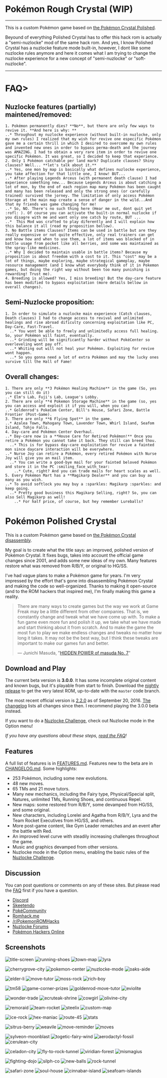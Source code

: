 # Pokémon Rough Crystal (WIP)
___
This is a custom Pokémon game based on [the Pokémon Crystal Polished](https://github.com/Rangi42/polishedcrystal).

Beyound of everything Polished Crystal has to offer this hack rom is actually a "semi-nuzlocke" mod of the same hack rom. 
And yes, I know Polished Crystal has a nuzlocke feature mode built-in, however, I dont like some nuzlocke rules anymore and here it comes what I am trying to change the nuzlocke experience for a new concept of "semi-nuzlocke" or "soft-nuzlocke".
___
# FAQ>
  ## Nuzlocke features (partially) maintened/removed:
  
    1. Pokémon permanently dies? **No**, but there are only few ways to revive it. **And here is why: **
    ..* Throughout my nuzlocke experience (without built-in nuzlocke, only my own rules) I realized that my wish for revive one especific Pokémon gave me a certain thrill in which I desired to overcome my own rules and invented new ones in order to bypass perma-death and the journey was AMAZING. I had to obtain a very rare item in order to revive one specific Pokémon. It was great, so I decided to keep that experience.
    2. Only 1 Pokémon catchable per land mark? Duplicate clauses? Shiny clauses? Well... **let's talk about it.**
    ..* Yes, one mon by map is basically what defines nuzlocke experience, you take affection for that little one, I know! BUT...
    ..* After playing Legends Arceus (with permanent death clause) I had experience something new... Because Legends Arceus is about catching a lot of mon, by the end of each region map many Pokémon has been caught and many has been released and only the strong ones (or carefully trained) survived the jorney. The limitation of only access Pokémon Storage at the main map create a sense of danger in the wild...And that my friends was game changing for me! 
    ..* So, NO. There's no such thing here (Hear me out, dont quit yet :rofl: ). Of course you can activate the built-in normal nuzlocke if you disagre with me and want only one catch by route, BUT ...
    ..*  This Mod was crafted to play diferently and I will explain how this balance it all (read my proposition bellow).
    3. No Battle items Clauses? Items can be used in battle but are they really expensive or not quite effective, only real trainers can get and know how and when to use them, a lot of items was blocked of in battle usage from pocket like all berries, and some was maintained as the spray-like medicines.
    ..* Why I decided to maintain usable in battle items? Because my proposition is about freedom with a cost to it. This "cost" may be a lot of things, maybe exploring, maybe strategical gameplay, maybe resource management (and I know what everybody think of it in Pokemon games, but doing the right way without been too many punishing is rewarding! Trust me).
    4. Breeding is allowed? Yes, I miss breeding! But the day-care feature has been modified to bypass exploitation (more details bellow in overall changes).

  ## Semi-Nuzlocke proposition:
  
    1. In order to simulate a nuzlocke main experience (Catch clauses, Death clauses) I had to change access to revival and unlimited healings and rise abroad dificulty concerning exploitation like PC, Day-Care, Fast-Travel.
      ..* You wont be able to freely and unlimitedly access full healing. So, your Pokémon will faint, eventually.
      ..* Grinding will be significantly harder without PokéCenter so overleveling wont pay off.
      ..* Whiting out will not heal your Pokémon. Exploiting for revive wont happen. 
      ..* So you gonna need a lot of extra Pokémon and may the lucky ones survive till the Hall of Fame!

  ## Overall changes:
  
    1. There are only **3 Pokémon Healing Machine** in the game (So, yes you can still do it)
    ..* Elm's Lab, Fuji's Lab, League's Lobby.
    2. There are only **4 Pokemon Storage Machine** in the game (so, yes you can access and exploit it if you will, when you can)
    ..* Goldenrod's PokeCom Center, Bill's House, Safari Zone, Battle Frontier (Post-Game).
    3. There are only **6 Flying Spot** in the game.
    ..* Azalea Town, Mahogany Town, Lavender Town, Whirl Island, Seafom Island, Tohjo Falls.
    4. Day-care and Pokémon Center Overhaul.
    ..* Day-care now is a **House Care for Retired Pokémon!** Once you retire a Pokémon you cannot take it back. They still can breed thou.
      ..* This is for bypass day-care exploitation for revive a fainted mon since daycare interaction will be everywhere.
    ..* Nurse Joy can retire a Pokémon, every retired Pokémon with Nurse Joy will give you an mail item.
      ..* You can write a good-bye mail for your fainted beloved Pokémon and store it in the PC :smiling_face_with_tear:
        ..* Cute, right? And you can trade mails for heart scales as well.
    5. Every Pokémon Mart has a **Magikarp Dealer** and you can buy as many as you wish. 
    ..* To avoid softlock you may buy a :sparkles: Magikarp :sparkles: and keep going. 
      ..* Pretty good business this Magikarp Selling, right? So, you can also Sell Magikarp as well! 
        ..* For half price, of course, but hey remember Lureballs? 
    
    

# Pokémon Polished Crystal

This is a custom Pokémon game based on [the Pokémon Crystal disassembly](https://github.com/pret/pokecrystal).

My goal is to create what the title says: an improved, polished version of Pokémon Crystal. It fixes bugs, takes into account the official game changes since 2001, and adds some new ideas of my own. Many features restore what was removed from R/B/Y, or original to HG/SS.

I've had vague plans to make a Pokémon game for years. I'm very impressed by the effort that's gone into disassembling Pokémon Crystal and making the code so well-organized. Thanks to making it open-source (and to the ROM hackers that inspired me), I'm finally making this game a reality.

> There are many ways to create games but the way we work at Game Freak may be a little different from other companies. That is, we constantly change and tweak what we have come up with. To make a fun game even more fun and polish it up, we take what we have made and start thinking about it from scratch. And to make the game the most fun to play we make endless changes and tweaks no matter how long it takes. It may not be the best way, but I think these tweaks are important to make our games fun and better.
>
> — Junichi Masuda, "[HIDDEN POWER of masuda No. 7](https://www.gamefreak.co.jp/blog/dir_english/?p=21)"


## Download and Play

The current beta version is **3.0.0**. It has some incomplete original content and known bugs, but it's playable from start to finish. Download the [nightly release](https://github.com/Rangi42/polishedcrystal/releases/tag/v3.0.0-beta) to get the very latest ROM, up-to-date with the `master` code branch.

The most recent official version is [2.2.0](https://github.com/Rangi42/polishedcrystal/releases/tag/v2.2.0) as of September 20, 2016. [The changelog](CHANGELOG.md) lists all changes since then. I recommend playing the 3.0.0 beta instead.

If you want to do a [Nuzlocke Challenge](http://bulbapedia.bulbagarden.net/wiki/Nuzlocke_Challenge), check out Nuzlocke mode in the Option menu!

*If you have any questions about these steps, [read the FAQ](FAQ.md)!*


## Features

A full list of features is in [FEATURES.md](FEATURES.md). Features new to the beta are in [CHANGELOG.md](CHANGELOG.md). Some highlights:

* 253 Pokémon, including some new evolutions.
* 48 new moves.
* 65 TMs and 21 move tutors.
* Many new mechanics, including the Fairy type, Physical/Special split, Natures, unlimited TMs, Running Shoes, and continuous Repel.
* New maps: some restored from R/B/Y, some devamped from HG/SS, and some original.
* New characters, including Lorelei and Agatha from R/B/Y, Lyra and the Team Rocket Executives from HG/SS, and others.
* More post-game content, like Gym Leader rematches and an event after the battle with Red.
* An improved level curve with steadily increasing challenges throughout the game.
* Music and graphics devamped from other versions.
* Nuzlocke mode in the Option menu, enabling the basic rules of the [Nuzlocke Challenge](http://bulbapedia.bulbagarden.net/wiki/Nuzlocke_Challenge).


## Discussion

You can post questions or comments on any of these sites. But please read the [FAQ](FAQ.md) first if you have a question.

* [Discord](https://discord.gg/ZK5pqK8)
* [Skeetendo](https://hax.iimarckus.org/topic/6874/)
* [PokéCommunity](http://www.pokecommunity.com/showthread.php?t=373172)
* [Romhack.me](http://www.romhack.me/polishedcrystal/wall/)
* [/r/PokemonROMHacks](https://www.reddit.com/r/PokemonROMhacks/comments/51kbcn/pok%C3%A9mon_polished_crystal_200/)
* [Nuzlocke Forums](http://s7.zetaboards.com/Nuzlocke_Forum/topic/11003710/)
* [Pokémon Hackers Online](http://www.pokemonhackersonline.com/showthread.php?t=15811)


## Screenshots

![title-screen](screenshots/title-screen.png)
![running-shoes](screenshots/running-shoes.png)
![town-map](screenshots/town-map.png)
![lyra](screenshots/lyra.png)
  
![cherrygrove-city](screenshots/cherrygrove-city.png)
![pokemon-center](screenshots/pokemon-center.png)
![nuzlocke-mode](screenshots/nuzlocke-mode.png)
![oaks-aide](screenshots/oaks-aide.png)
  
![elder-li](screenshots/elder-li.png)
![move-tutor](screenshots/move-tutor.png)
![moss-rock](screenshots/moss-rock.png)
![rich-boy](screenshots/rich-boy.png)
  
![tm58](screenshots/tm58.png)
![game-corner-prizes](screenshots/game-corner-prizes.png)
![goldenrod-move-tutor](screenshots/goldenrod-move-tutor.png)
![eviolite](screenshots/eviolite.png)
  
![wonder-trade](screenshots/wonder-trade.png)
![ecruteak-shrine](screenshots/ecruteak-shrine.png)
![cowgirl](screenshots/cowgirl.png)
![olivine-city](screenshots/olivine-city.png)
  
![remoraid](screenshots/remoraid.png)
![team-rocket](screenshots/team-rocket.png)
![steelix](screenshots/steelix.png)
![custom-map](screenshots/custom-map.png)
  
![ice-rock](screenshots/ice-rock.png)
![hex-maniac](screenshots/hex-maniac.png)
![route-45](screenshots/route-45.png)
![stats](screenshots/stats.png)

![sitrus-berry](screenshots/sitrus-berry.png)
![weavile](screenshots/weavile.png)
![move-reminder](screenshots/move-reminder.png)
![moves](screenshots/moves.png)
  
![sylveon-moonblast](screenshots/sylveon-moonblast.png)
![togetic-fairy-wind](screenshots/togetic-fairy-wind.png)
![aerodactyl-fossil](screenshots/aerodactyl-fossil.png)
![cerulean-city](screenshots/cerulean-city.png)
  
![celadon-city](screenshots/celadon-city.png)
![fly-to-rock-tunnel](screenshots/fly-to-rock-tunnel.png)
![viridian-forest](screenshots/viridian-forest.png)
![mismagius](screenshots/mismagius.png)
  
![fighting-dojo](screenshots/fighting-dojo.png)
![silph-co](screenshots/silph-co.png)
![new-balls](screenshots/new-balls.png)
![rock-tunnel](screenshots/rock-tunnel.png)
  
![safari-zone](screenshots/safari-zone.png)
![soul-house](screenshots/soul-house.png)
![cinnabar-island](screenshots/cinnabar-island.png)
![seafoam-islands](screenshots/seafoam-islands.png)
